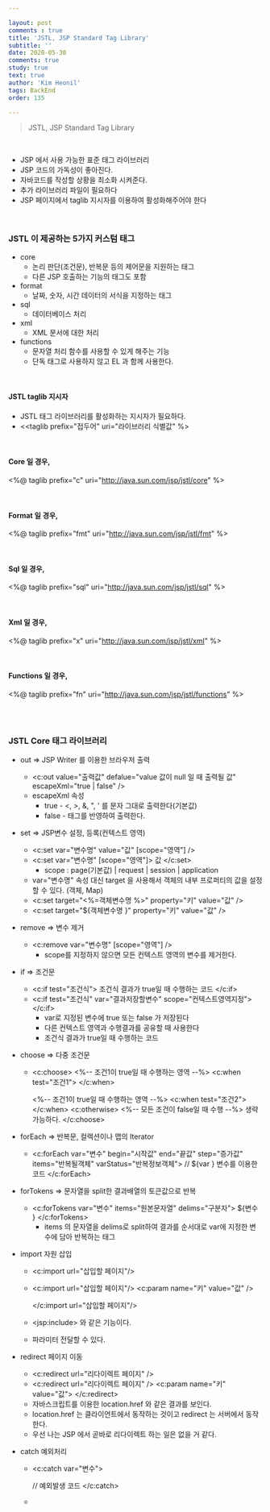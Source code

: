 ```yaml
---

layout: post
comments : true
title: 'JSTL, JSP Standard Tag Library'
subtitle: ''
date: 2020-05-30
comments: true
study: true
text: true
author: 'Kim Heonil'
tags: BackEnd
order: 135

---
```


> JSTL, JSP Standard Tag Library

<br>

- JSP 에서 사용 가능한 표준 태그 라이브러리
- JSP 코드의 가독성이 좋아진다.
- 자바코드를 작성할 상황을 최소화 시켜준다.
- 추가 라이브러리 파일이 필요하다
- JSP 페이지에서 taglib 지시자를 이용하여 활성화해주어야 한다

<br>

### JSTL 이 제공하는 5가지 커스텀 태그

- core
  - 논리 판단(조건문), 반복문 등의 제어문을 지원하는 태그
  - 다른 JSP 호출하는 기능의 태그도 포함
- format
  - 날짜, 숫자, 시간 데이터의 서식을 지정하는 태그
- sql
  - 데이터베이스 처리
- xml
  - XML 문서에 대한 처리
- functions
  - 문자열 처리 함수를 사용할 수 있게 해주는 기능
  - 단독 태그로 사용하지 않고 EL 과 함께 사용한다.

<br>

#### JSTL taglib 지시자

- JSTL 태그 라이브러리를 활성화하는 지시자가 필요하다.
- <&lt;taglib prefix="접두어" uri="라이브러리 식별값" %>

<br>

#### Core 일 경우,

&lt;%@ taglib prefix="c" uri="http://java.sun.com/jsp/jstl/core" %>

<br>

#### Format 일 경우,

&lt;%@ taglib prefix="fmt" uri="http://java.sun.com/jsp/jstl/fmt" %>

<br>

#### Sql 일 경우,

&lt;%@ taglib prefix="sql" uri="http://java.sun.com/jsp/jstl/sql" %>

<br>

#### Xml 일 경우,

&lt;%@ taglib prefix="x" uri="http://java.sun.com/jsp/jstl/xml" %>

<br>

#### Functions 일 경우,

&lt;%@ taglib prefix="fn" uri="http://java.sun.com/jsp/jstl/functions" %>

<br>

<br>

### JSTL Core 태그 라이브러리

- out => JSP Writer 를 이용한 브라우저 출력

  - &lt;c:out value="출력값" defalue="value 값이 null 일 때 출력될 값" escapeXml="true | false" />
  - escapeXml 속성
    - true - &lt;, &gt;, &, ", ' 를 문자 그대로 출력한다(기본값)
    - false - 태그를 반영하여 출력한다.

- set => JSP변수 설정, 등록(컨텍스트 영역)

  - &lt;c:set var="변수명" value="값" [scope="영역"] />
  - &lt;c:set var="변수명" [scope="영역"]> 값 &lt;/c:set>
    - scope : page(기본값) | request | session | application
  - var="변수명" 속성 대신 target 을 사용해서 객체의 내부 프로퍼티의 값을 설정할 수 있다. (객체, Map)
  - &lt;c:set target="&lt;%=객체변수명 %>" property="키" value="값" />
  - &lt;c:set target="${객체변수명 }" property="키" value="값" />

- remove => 변수 제거

  - &lt;c:remove var="변수명" [scope="영역"] />
    - scope를 지정하지 않으면 모든 컨텍스트 영역의 변수를 제거한다.

- if => 조건문

  - &lt;c:if test="조건식"> 조건식 결과가 true일 때 수행하는 코드 &lt;/c:if>
  - &lt;c:if test="조건식" var="결과저장할변수" scope="컨텍스트영역지정"> &lt;/c:if>
    - var로 지정된 변수에 true 또는 false 가 저장된다
    - 다른 컨텍스트 영역과 수행결과를 공유할 때 사용한다
    - 조건식 결과가 true일 때 수행하는 코드

- choose => 다중 조건문

  - &lt;c:choose> 
    &lt;%-- 조건1이 true일 때 수행하는 영역 --%>
    &lt;c:when test="조건1">
    &lt;/c:when> 

    &lt;%-- 조건1이 true일 때 수행하는 영역 --%>
    &lt;c:when test="조건2">
    &lt;/c:when>
    &lt;c:otherwise>
    &lt;%-- 모든 조건이 false일 때 수행 --%>
    생략 가능하다.
    &lt;/c:choose>

- forEach => 반복문, 컬렉션이나 맵의 Iterator

  - <c:forEach var="변수" begin="시작값" end="끝값" step="증가값" items="반복될객체" varStatus="반복정보객체">
    // ${var } 변수를 이용한 코드
    &lt;/c:forEach>

- forTokens => 문자열을 split한 결과배열의 토큰값으로 반복

  - &lt;c:forTokens var="변수" items="원본문자열" delims="구분자">
    ${변수 }
    &lt;/c:forTokens>
    - items 의 문자열을 delims로 split하여 결과를 순서대로 var에 지정한 변수에 담아 반복하는 태그
    
- import 자원 삽입

  - &lt;c:import url="삽입할 페이지"/>

  - &lt;c:import url="삽입할 페이지"/>
    &lt;c:param name="키" value="값" />

    &lt;/c:import url="삽입할 페이지"/>

  - &lt;jsp:include> 와 같은 기능이다.

  - 파라미터 전달할 수 있다.

- redirect 페이지 이동

  - &lt;c:redirect url="리다이렉트 페이지" />
  - &lt;c:redirect url="리다이렉트 페이지" />
    &lt;c:param name="키" value="값">
    &lt;/c:redirect>
  - 자바스크립트를 이용한 location.href 와 같은 결과를 보인다.
  - location.href 는 클라이언트에서 동작하는 것이고 redirect 는 서버에서 동작한다.
  - 우선 나는 JSP 에서 곧바로 리다이렉트 하는 일은 없을 거 같다.

- catch 예외처리

  - &lt;c:catch var="변수">

    // 예외발생 코드
    &lt;/c:catch>

  - 

<br><br>